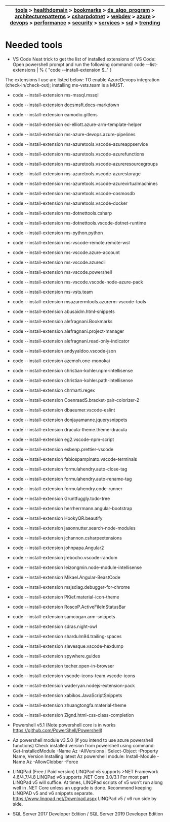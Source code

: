 | [tools](../tools/tools.md) > [healthdomain](../healthdomain/healthdomain.md) > [bookmarks](../bookmarks/bookmarks.md) > [ds_algo_program](../ds_algo_program/ds_algo_program.md) > [architecturepatterns](../architecturepatterns/architecturepatterns.md) > [csharpdotnet](../csharpdotnet/csharpdotnet.md) > [webdev](../webdev/webdev.md) > [azure](../azure/azure.md) > [devops](../devops/devops.md) > [performance](../performance/performance.md) > [security](../security/security.md) > [services](../services/services.md) > [sql](../sql/sql.md) > [trending](../trending/trending.md) |
| --- |

# Needed tools

- VS Code
Neat trick to get the list of installed extensions of VS Code:
Open powershell prompt and run the following command: code --list-extensions | % { "code --install-extension $_" }

The extensions I use are listed below: TO enable AzureDevops integration (check-in/check-out); installing ms-vsts.team is a MUST.
- code --install-extension ms-mssql.mssql
- code --install-extension docsmsft.docs-markdown
- code --install-extension eamodio.gitlens
- code --install-extension ed-elliott.azure-arm-template-helper
- code --install-extension ms-azure-devops.azure-pipelines
- code --install-extension ms-azuretools.vscode-azureappservice
- code --install-extension ms-azuretools.vscode-azurefunctions
- code --install-extension ms-azuretools.vscode-azureresourcegroups
- code --install-extension ms-azuretools.vscode-azurestorage
- code --install-extension ms-azuretools.vscode-azurevirtualmachines
- code --install-extension ms-azuretools.vscode-cosmosdb
- code --install-extension ms-azuretools.vscode-docker
- code --install-extension ms-dotnettools.csharp
- code --install-extension ms-dotnettools.vscode-dotnet-runtime
- code --install-extension ms-python.python
- code --install-extension ms-vscode-remote.remote-wsl
- code --install-extension ms-vscode.azure-account
- code --install-extension ms-vscode.azurecli
- code --install-extension ms-vscode.powershell
- code --install-extension ms-vscode.vscode-node-azure-pack
- code --install-extension ms-vsts.team
- code --install-extension msazurermtools.azurerm-vscode-tools

- code --install-extension abusaidm.html-snippets
- code --install-extension alefragnani.Bookmarks
- code --install-extension alefragnani.project-manager
- code --install-extension alefragnani.read-only-indicator
- code --install-extension andyyaldoo.vscode-json
- code --install-extension azemoh.one-monokai
- code --install-extension christian-kohler.npm-intellisense
- code --install-extension christian-kohler.path-intellisense
- code --install-extension chrmarti.regex
- code --install-extension CoenraadS.bracket-pair-colorizer-2
- code --install-extension dbaeumer.vscode-eslint
- code --install-extension donjayamanne.jquerysnippets
- code --install-extension dracula-theme.theme-dracula
- code --install-extension eg2.vscode-npm-script
- code --install-extension esbenp.prettier-vscode
- code --install-extension fabiospampinato.vscode-terminals
- code --install-extension formulahendry.auto-close-tag
- code --install-extension formulahendry.auto-rename-tag
- code --install-extension formulahendry.code-runner
- code --install-extension Gruntfuggly.todo-tree
- code --install-extension herrherrmann.angular-bootstrap
- code --install-extension HookyQR.beautify
- code --install-extension jasonnutter.search-node-modules
- code --install-extension jchannon.csharpextensions
- code --install-extension johnpapa.Angular2
- code --install-extension jrebocho.vscode-random
- code --install-extension leizongmin.node-module-intellisense
- code --install-extension Mikael.Angular-BeastCode
- code --install-extension msjsdiag.debugger-for-chrome
- code --install-extension PKief.material-icon-theme
- code --install-extension RoscoP.ActiveFileInStatusBar
- code --install-extension samcogan.arm-snippets
- code --install-extension sdras.night-owl
- code --install-extension shardulm94.trailing-spaces
- code --install-extension slevesque.vscode-hexdump
- code --install-extension spywhere.guides
- code --install-extension techer.open-in-browser
- code --install-extension vscode-icons-team.vscode-icons
- code --install-extension waderyan.nodejs-extension-pack
- code --install-extension xabikos.JavaScriptSnippets
- code --install-extension zhuangtongfa.material-theme
- code --install-extension Zignd.html-css-class-completion

- Powershell v5.1 (Note powershell core is in works https://github.com/PowerShell/Powershell)

- Az powershell module v3.5.0 (if you intend to use azure powershell functions)
Check installed version from powershell using command: Get-InstalledModule -Name Az -AllVersions | Select-Object -Property Name, Version
Installing latest Az powershell module: Install-Module -Name Az -AllowClobber -Force

- LINQPad (Free / Paid version)
LINQPad v5 supports >NET Framework 4.6/4.7/4.8
LINQPad v6 supports .NET Core 3.0/3.1
For most part LINQPad v5 will suffice. At times, LINQPad scripts of v5 won't run along well in .NET Core unless an upgrade is done.
Recommend keeping LINQPAD v5 and v6 snippets separate.
https://www.linqpad.net/Download.aspx
LINQPad v5 / v6 run side by side.

- SQL Server 2017 Developer Edition / SQL Server 2019 Developer Edition
